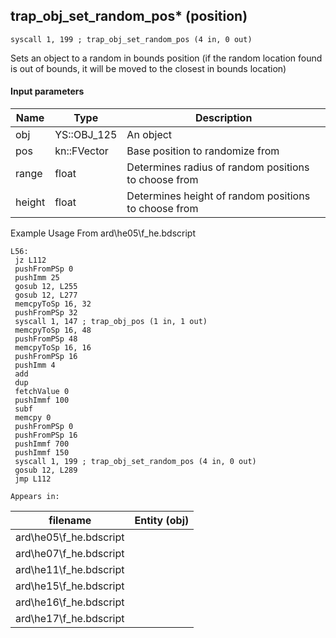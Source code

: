 ## trap_obj_set_random_pos* (position)

`syscall 1, 199 ; trap_obj_set_random_pos (4 in, 0 out)`

Sets an object to a random in bounds position (if the random location found is out of bounds, it will be moved to the closest in bounds location)

#### Input parameters
| Name | Type | Description
|------|------|------------
| obj   | YS::OBJ_125   | An object
| pos   | kn::FVector    | Base position to randomize from
| range   | float   | Determines radius of random positions to choose from
| height   | float   | Determines height of random positions to choose from


Example Usage From ard\he05\f_he.bdscript
```plaintext
L56:
 jz L112
 pushFromPSp 0
 pushImm 25
 gosub 12, L255
 gosub 12, L277
 memcpyToSp 16, 32
 pushFromPSp 32
 syscall 1, 147 ; trap_obj_pos (1 in, 1 out)
 memcpyToSp 16, 48
 pushFromPSp 48
 memcpyToSp 16, 16
 pushFromPSp 16
 pushImm 4
 add 
 dup 
 fetchValue 0
 pushImmf 100
 subf 
 memcpy 0
 pushFromPSp 0
 pushFromPSp 16
 pushImmf 700
 pushImmf 150
 syscall 1, 199 ; trap_obj_set_random_pos (4 in, 0 out)
 gosub 12, L289
 jmp L112
```





	Appears in:
| filename | Entity (obj)
|----------|-------------
| ard\he05\f_he.bdscript       |           
| ard\he07\f_he.bdscript       |           
| ard\he11\f_he.bdscript       |           
| ard\he15\f_he.bdscript       |           
| ard\he16\f_he.bdscript       |           
| ard\he17\f_he.bdscript       |           



